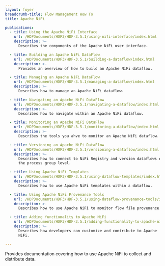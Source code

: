 ```yaml
---
layout: foyer
breadcrumb-title: Flow Management How To
title: Apache NiFi

publications:
  - title: Using the Apache NiFi Interface
    url: /HDPDocuments/HDF3/HDF-3.5.1/using-nifi-interface/index.html
    description: >-
      Describes the components of the Apache NiFi user interface.

  - title: Building an Apache NiFi DataFlow
    url: /HDPDocuments/HDF3/HDF-3.5.1/building-a-dataflow/index.html
    description: >-
      Provides an overview of how to build an Apache NiFi dataflow.

  - title: Managing an Apache NiFi DataFlow
    url: /HDPDocuments/HDF3/HDF-3.5.1/managing-a-dataflow/index.html
    description: >-
      Describes how to manage an Apache NiFi dataflow.

  - title: Navigating an Apache NiFi DataFlow
    url: /HDPDocuments/HDF3/HDF-3.5.1/navigating-a-dataflow/index.html
    description: >-
      Describes how to navigate within an Apache NiFi dataflow.

  - title: Monitoring an Apache NiFi DataFlow
    url: /HDPDocuments/HDF3/HDF-3.5.1/monitoring-a-dataflow/index.html
    description: >-
      Describes the tools you ahve to monitor an Apache NiFi dataflow.

  - title: Versioning an Apache NiFi DataFlow
    url: /HDPDocuments/HDF3/HDF-3.5.1/versioning-a-dataflow/index.html
    description: >-
      Describes how to connect to NiFi Registry and version dataflows on
      the process group level.

  - title: Using Apache NiFi Templates
    url: /HDPDocuments/HDF3/HDF-3.5.1/using-dataflow-templates/index.html
    description: >-
      Describes how to use Apache NiFi templates within a dataflow.

  - title: Using Apache NiFi Provenance Tools
    url: /HDPDocuments/HDF3/HDF-3.5.1/using-dataflow-provenance-tools/index.html
    description: >-
      Describes how to use Apache NiFi to monitor flow file provenance.

  - title: Adding functionality to Apache NiFi
    url: /HDPDocuments/HDF3/HDF-3.5.1/adding-functionality-to-apache-nifi/index.html
    description: >-
      Describes how developers can customize and contribute to Apache
      NiFi.

---
```


Provides documentation covering how to use Apache NiFi to collect and
distribute data.
